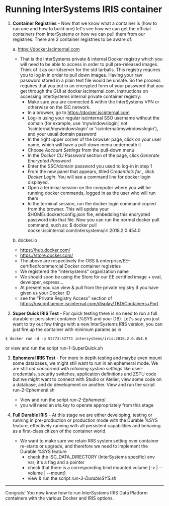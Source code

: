 # Running InterSystems IRIS container

1. **Container Registries** - Now that we know what a container is (how to run one and how to build one) let's see how we can get the official containers from InterSystems or how we can pull them from our registries. There are 2 container registries to be aware of:

    a. https://docker.iscinternal.com
      * That is the InterSystems private & internal Docker registry which you will need to be able to access in order to pull pre-released images. Think of it as our kitserver for the std tarballs. This registry requires you to log in in order to pull down images. Having your raw password stored in a plain text file would be unsafe.  So the process requires that you put in an encrypted form of your password that you get through the GUI at docker.iscinternal.com. Instructions on accessing InterSystems internal private container registry: 
          * Make sure you are connected & within the InterSystems VPN or otherwise on the ISC network. 
          * In a browser, go to https://docker.iscinternal.com
          * Log-in using your regular iscinternal SSO username without the domain (for example, use ‘mywindowslogin’, not 'iscinternal/mywindowslogin' or 'iscinternal\mywindowslogin'), and your usual domain password
          * In the right upper corner of the browser page, click on your user name, which will have a pull-down menu underneath it
          * Choose *Account Settings* from the pull-down menu
          * In the *Docker CLI Password* section of the page, click *Generate Encrypted Password*
          * Enter the SSO/domain password you used to log-in in step 1 
          * From the new panel that appears, titled *Credentials for <yourUserName>*, click *Docker Login*. You will see a command line for docker login displayed.
          * Open a terminal session on the computer where you will be running docker commands, logged in as the user who will run them
          * In the terminal session, run the docker login command copied from the browser.  This will update your $HOME/.docker/config.json file, embedding this encrypted password into that file.
Now you can run the normal docker pull command, such as:
$ docker pull docker.iscinternal.com/intersystems/iri:2018.2.0.454.0


    b. docker.io
      * https://hub.docker.com/
      * https://store.docker.com/
      * The above are respectively the OSS & enterprise/EE-certified/commercial Docker container registries
      * We registered the "intersystems" organization name
      * We should soon be using the Store for our EE certified image + eval, developer, express...
      * At present you can view & pull from the private registry if you have given us your Docker ID
      * see the "Private Registry Access" section of https://usconfluence.iscinternal.com/display/TBD/Containers+Port



2. **Super Quick IRIS Test** - For quick testing there is no need to run a full durable or persistent container (%SYS and your DB). Let's say you just want to try out few things with a new InterSystems IRIS version, you can just fire up the container with minimum params as in
```
$ docker run -d -p 52773:52773 intersystems/iris:2018.2.0.454.0
```
or view and run the script run-1-SuperQuick.sh


3. **Ephemeral IRIS Test** - For more in depth testing and maybe even mount some databases, we might still want to run in an ephemeral mode. We are still *not concerned with retaining system settings* like user-credentials, security switches, application definitions and ZSTU code but we might want to connect with Studio or Atelier, view some code on a database, and do development on another.
View and run the script run-2-Ephemeral.sh
    * View and run the script *run-2-Ephemeral*
    * you will need an *iris.key* to operate appropriately from this stage

4. **Full Durable IRIS** - At this stage we are either developing, testing or running in pre-production or production mode with the Durable %SYS feature, effectively running with all persistent capabilities and behaving as a first-class citizen of the container world.
    * We want to make sure we retain IRIS system setting over container re-starts or upgrade, and therefore we need to implement the Durable %SYS feature
        * check the ISC_DATA_DIRECTORY (InterSystems specific) env var; it's a flag and a pointer
        * check that there is a corresponding bind mounted volume [-v | --volume | --mount]
        * view & run the script *run-3-DurableSYS.sh*



---


Congrats! You now know how to run InterSystems IRIS Data Platform containers with the various Docker and IRIS options.